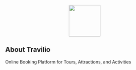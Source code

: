 <p align="center"><img src="https://travilio.com/travilio/images/logo.png" width="100"></p>


## About Travilio

Online Booking Platform for Tours, Attractions, and Activities
